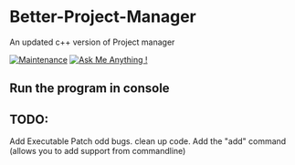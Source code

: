 # Better-Project-Manager
An updated c++ version of Project manager

[![Maintenance](https://img.shields.io/badge/Maintained%3F-yes-green.svg)](https://GitHub.com/RyanD524/Better-Project-Manager)
[![Ask Me Anything !](https://img.shields.io/badge/Ask%20me-anything-1abc9c.svg)](https://GitHub.com/RyanD524/RyanD524)

## Run the program in console


## TODO:
  Add Executable
  Patch odd bugs.
  clean up code.
  Add the "add" command (allows you to add support from commandline)
